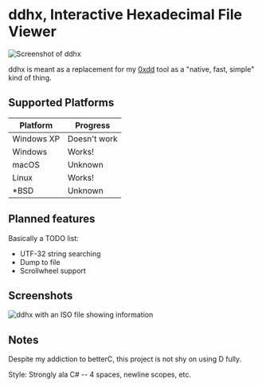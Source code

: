 # ddhx, Interactive Hexadecimal File Viewer

![Screenshot of ddhx](https://dd86k.github.io/imgs/ddhx3.png)

ddhx is meant as a replacement for my [0xdd](https://github.com/dd86k/0xdd) tool as a "native, fast, simple" kind of thing.

## Supported Platforms

| Platform | Progress |
|---|---|
| Windows XP | Doesn't work |
| Windows | Works! |
| macOS | Unknown |
| Linux | Works! |
| *BSD | Unknown |

## Planned features
Basically a TODO list:

- UTF-32 string searching
- Dump to file
- Scrollwheel support

## Screenshots

![ddhx with an ISO file showing information](https://dd86k.github.io/imgs/ddhx3-2.png)

## Notes

Despite my addiction to betterC, this project is not shy on using D fully.

Style: Strongly ala C# -- 4 spaces, newline scopes, etc.